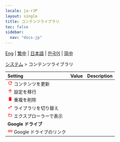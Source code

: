 ```yaml
---
locale: ja-rJP
layout: single
title: コンテンツライブラリ
toc: false
sidebar:
  nav: "docs-jp"
---
```

[Eng](/dancexr/menu/2025.4/system/library) | [繁中](/tw/dancexr/menu/2025.4/system/library) | [日本語](/jp/dancexr/menu/2025.4/system/library) | [한국어](/kr/dancexr/menu/2025.4/system/library) | [简中](/zh/dancexr/menu/2025.4/system/library)

[システム](../menu#システム) > コンテンツライブラリ



| Setting | Value | Description |
| :--- | --- | :--- |
| <img src="/images/icon/ic_refresh.png" alt="refresh icon"/> コンテンツを更新</nobr>|| 
| <img src="/images/icon/ic_up.png" alt="up icon"/> 設定を移行</nobr>|| 
| <img src="/images/icon/ic_delete.png" alt="delete icon"/> 重複を削除</nobr>|| 
| <img src="/images/icon/ic_replace.png" alt="replace icon"/> ライブラリを切り替え</nobr>|| 
| <img src="/images/icon/ic_folder_open.png" alt="folder open icon"/> エクスプローラーで表示</nobr>|| 
|  <b>Google ドライブ</b></nobr>|| 
| <img src="/images/icon/ic_linked.png" alt="linked icon"/> Google ドライブのリンク</nobr>|| 

